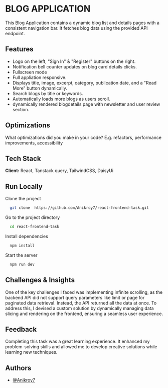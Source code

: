 

# BLOG APPLICATION  
This Blog Application contains a dynamic blog list and details pages with a consistent navigation bar. It fetches blog data using the provided API endpoint.

## Features

- Logo on the left, "Sign In" & "Register" buttons on the right.
- Notification bell counter updates on blog card details clicks.
- Fullscreen mode
- Full appliation responsive.
- Displays title, image, excerpt, category, publication date, and a "Read More" button  dynamically.
- Search blogs by title or keywords.
- Automatically loads more blogs as users scroll.
- dynamically rendered blogdetails page with newsletter and user review section.
## Optimizations

What optimizations did you make in your code? E.g. refactors, performance improvements, accessibility


## Tech Stack

**Client:** React, Tanstack query, TailwindCSS, DaisyUi



## Run Locally

Clone the project

```bash
  git clone  https://github.com/Anikroy7/react-frontend-task.git
```

Go to the project directory

```bash
  cd react-frontend-task
```

Install dependencies

```bash
  npm install
```

Start the server

```bash
  npm run dev
```




## Challenges & Insights
One of the key challenges I faced was implementing infinite scrolling, as the backend API did not support query parameters like limit or page for paginated data retrieval. Instead, the API returned all the data at once. To address this, I devised a custom solution by dynamically managing data slicing and rendering on the frontend, ensuring a seamless user experience.

## Feedback

Completing this task was a great learning experience. It enhanced my problem-solving skills and allowed me to develop creative solutions while learning new techniques.







## Authors

- [@Anikroy7](https://github.com/Anikroy7)

